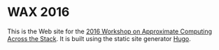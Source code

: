 WAX 2016
========

This is the Web site for the [2016 Workshop on Approximate Computing Across the Stack][wax]. It is built using the static site generator [Hugo][].

[wax]: http://approximate.computer/wax2016/
[hugo]: https://gohugo.io/
